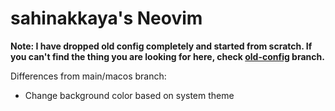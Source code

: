 # sahinakkaya's Neovim

**Note: I have dropped old config completely and started from scratch. If you can't find the thing you are looking for here, check [old-config](https://github.com/sahinakkaya/nvim-config/tree/old-config) branch.**

Differences from main/macos branch:
- Change background color based on system theme

